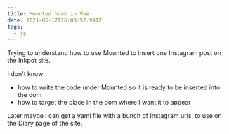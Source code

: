 ```yaml
---
title: Mounted hook in Vue
date: 2021-06-17T16:03:57.991Z
tags:
  - js
---
```

Trying to understand how to use Mounted to insert one Instagram post on the Inkpot site.

I don't know
- how to write the code under Mounted so it is ready to be inserted into the dom
- how to target the place in the dom where I want it to appear

Later maybe I can get a yaml file with a bunch of Instagram urls, to use on the Diary page of the site.